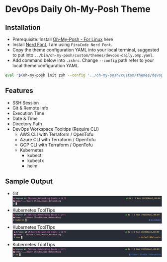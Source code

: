 # DevOps Daily Oh-My-Posh Theme

## Installation

- Prerequisite: Install [Oh-My-Posh - For Linux](https://ohmyposh.dev/docs/installation/linux) here
- Install [Nerd Font](https://www.nerdfonts.com/font-downloads), I am using `FiraCode Nerd Font`.
- Copy the theme configuration YAML into your local terminal, suggested to put into `../bin/oh-my-posh/custom/themes/devops-daily.omp.yaml`.
- Add command below into `.zshrc`. Change `--config` path refer to your local theme configuration YAML.

```bash
eval "$(oh-my-posh init zsh --config '../oh-my-posh/custom/themes/devops-daily.omp.yaml')"
```

## Features

- SSH Session
- Git & Remote Info
- Execution Time
- Date & Time
- Directory Path
- DevOps Workspace Tooltips (Require CLI)
  - AWS CLI with Terraform / OpenTofu
  - Azure CLI with Terraform / OpenTofu
  - GCP CLI with Terraform / OpenTofu
  - Kubernetes
    - kubectl
    - kubectx
    - helm

## Sample Output

- Git
    ![Git](./readme_assets/git.png "Git")
- Kubernetes ToolTips
    ![Kubernetes ToolTips](./readme_assets/kubernetes.png "Kubernetes Tooltips")
- Kubernetes ToolTips
    ![AWS](./readme_assets/aws.png "AWS")
- Kubernetes ToolTips
    ![Azure](./readme_assets/azure.png "Azure")
